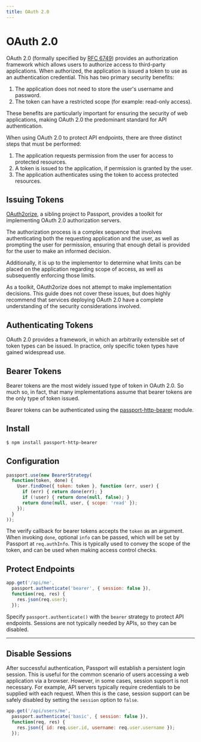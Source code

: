```yaml
---
title: OAuth 2.0
---
```


# OAuth 2.0

OAuth 2.0 (formally specified by [RFC 6749](http://tools.ietf.org/html/rfc6749))
provides an authorization framework which allows users to authorize access to
third-party applications.  When authorized, the application is issued a token to
use as an authentication credential.  This has two primary security benefits:

  1. The application does not need to store the user's username and password.
  2. The token can have a restricted scope (for example: read-only access).

These benefits are particularly important for ensuring the security of web
applications, making OAuth 2.0 the predominant standard for API authentication.

When using OAuth 2.0 to protect API endpoints, there are three distinct steps
that must be performed:

  1. The application requests permission from the user for access to protected
     resources.
  2. A token is issued to the application, if permission is granted by the user.
  3. The application authenticates using the token to access protected
     resources.

## Issuing Tokens

[OAuth2orize](https://github.com/jaredhanson/oauth2orize), a sibling project to
Passport, provides a toolkit for implementing OAuth 2.0 authorization servers.

The authorization process is a complex sequence that involves authenticating
both the requesting application and the user, as well as prompting the user for
permission, ensuring that enough detail is provided for the user to make an
informed decision.

Additionally, it is up to the implementor to determine what limits can be placed
on the application regarding scope of access, as well as subsequently enforcing
those limits.

As a toolkit, OAuth2orize does not attempt to make implementation decisions.
This guide does not cover these issues, but does highly recommend that
services deploying OAuth 2.0 have a complete understanding of the security
considerations involved.

## Authenticating Tokens

OAuth 2.0 provides a framework, in which an arbitrarily extensible set of token
types can be issued.  In practice, only specific token types have gained
widespread use.

## Bearer Tokens

Bearer tokens are the most widely issued type of token in OAuth 2.0.  So much
so, in fact, that many implementations assume that bearer tokens are the only
type of token issued.

Bearer tokens can be authenticated using the [passport-http-bearer](https://github.com/jaredhanson/passport-http-bearer)
module.

## Install

```bash
$ npm install passport-http-bearer
```

## Configuration

```javascript
passport.use(new BearerStrategy(
  function(token, done) {
    User.findOne({ token: token }, function (err, user) {
      if (err) { return done(err); }
      if (!user) { return done(null, false); }
      return done(null, user, { scope: 'read' });
    });
  }
));
```

The verify callback for bearer tokens accepts the `token` as an argument.
When invoking `done`, optional `info` can be passed, which will be set by
Passport at `req.authInfo`.  This is typically used to convey the scope of the
token, and can be used when making access control checks.

## Protect Endpoints

```javascript
app.get('/api/me',
  passport.authenticate('bearer', { session: false }),
  function(req, res) {
    res.json(req.user);
  });
```

Specify `passport.authenticate()` with the `bearer` strategy to protect API
endpoints.  Sessions are not typically needed by APIs, so they can be disabled.

---

## Disable Sessions

After successful authentication, Passport will establish a persistent login
session.  This is useful for the common scenario of users accessing a web
application via a browser.  However, in some cases, session support is not
necessary.  For example, API servers typically require credentials to be
supplied with each request.  When this is the case, session support can be
safely disabled by setting the `session` option to `false`.

```javascript
app.get('/api/users/me',
  passport.authenticate('basic', { session: false }),
  function(req, res) {
    res.json({ id: req.user.id, username: req.user.username });
  });
```
